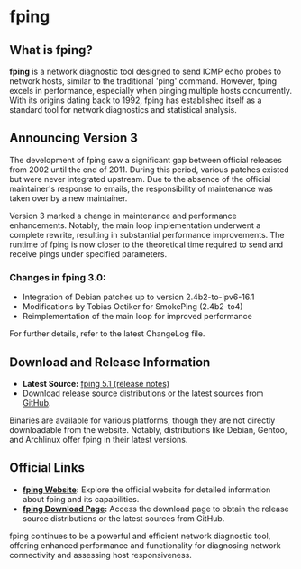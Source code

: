 # fping

## What is fping?

**fping** is a network diagnostic tool designed to send ICMP echo probes to network hosts, similar to the traditional 'ping' command. However, fping excels in performance, especially when pinging multiple hosts concurrently. With its origins dating back to 1992, fping has established itself as a standard tool for network diagnostics and statistical analysis.

## Announcing Version 3

The development of fping saw a significant gap between official releases from 2002 until the end of 2011. During this period, various patches existed but were never integrated upstream. Due to the absence of the official maintainer's response to emails, the responsibility of maintenance was taken over by a new maintainer.

Version 3 marked a change in maintenance and performance enhancements. Notably, the main loop implementation underwent a complete rewrite, resulting in substantial performance improvements. The runtime of fping is now closer to the theoretical time required to send and receive pings under specified parameters.

### Changes in fping 3.0:

- Integration of Debian patches up to version 2.4b2-to-ipv6-16.1
- Modifications by Tobias Oetiker for SmokePing (2.4b2-to4)
- Reimplementation of the main loop for improved performance

For further details, refer to the latest ChangeLog file.

## Download and Release Information

- **Latest Source:** [fping 5.1 (release notes)](https://fping.org/dist/)
- Download release source distributions or the latest sources from [GitHub](https://fping.org/dist/).

Binaries are available for various platforms, though they are not directly downloadable from the website. Notably, distributions like Debian, Gentoo, and Archlinux offer fping in their latest versions.

## Official Links

- **[fping Website](https://fping.org/):** Explore the official website for detailed information about fping and its capabilities.
- **[fping Download Page](https://fping.org/dist/):** Access the download page to obtain the release source distributions or the latest sources from GitHub.

fping continues to be a powerful and efficient network diagnostic tool, offering enhanced performance and functionality for diagnosing network connectivity and assessing host responsiveness.
